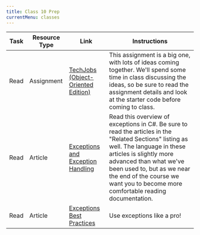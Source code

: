 ```yaml
---
title: Class 10 Prep
currentMenu: classes
---
```


Task | Resource Type | Link | Instructions
|----|---------------|------|-------------|
Read | Assignment | [TechJobs (Object-Oriented Edition)](../../assignments/techjobs-oo/) | This assignment is a big one, with lots of ideas coming together. We'll spend some time in class discussing the ideas, so be sure to read the assignment details and look at the starter code before coming to class.
Read | Article | [Exceptions and Exception Handling](https://msdn.microsoft.com/en-us/library/ms173160.aspx) | Read this overview of exceptions in C#. Be sure to read the articles in the "Related Sections" listing as well. The language in these articles is slightly more advanced than what we've been used to, but as we near the end of the course we want you to become more comfortable reading documentation.
Read | Article | <a href="https://github.com/LaunchCodeEducation/cheatsheets/blob/master/exceptions-best-practices/README.md">Exceptions Best Practices</a> | Use exceptions like a pro!
